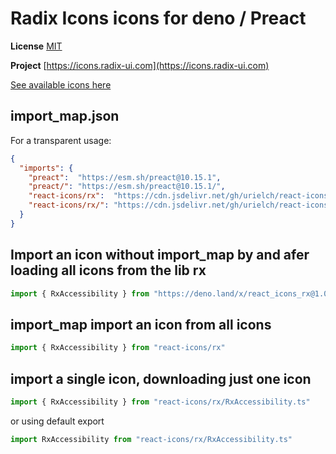 # Radix Icons icons for deno / Preact

**License** [MIT](https://github.com/radix-ui/icons/blob/master/LICENSE)

**Project** [https://icons.radix-ui.com](https://icons.radix-ui.com)

[See available icons here](https://react-icons.deno.dev/rx)

## import_map.json

For a transparent usage:

```json
{
  "imports": {
    "preact":  "https://esm.sh/preact@10.15.1",
    "preact/": "https://esm.sh/preact@10.15.1/",
    "react-icons/rx":  "https://cdn.jsdelivr.net/gh/urielch/react-icons-rx@1.0.9/mod.ts",
    "react-icons/rx/": "https://cdn.jsdelivr.net/gh/urielch/react-icons-rx@1.0.9/ico/",
  }
}
```

## Import an icon without import_map by and afer loading all icons from the lib rx

```ts
import { RxAccessibility } from "https://deno.land/x/react_icons_rx@1.0.9/mod.ts"
```

## import_map import an icon from all icons

```ts
import { RxAccessibility } from "react-icons/rx"
```

## import a single icon, downloading just one icon

```ts
import { RxAccessibility } from "react-icons/rx/RxAccessibility.ts"
```

or using default export

```ts
import RxAccessibility from "react-icons/rx/RxAccessibility.ts"
```

